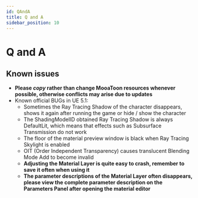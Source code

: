 ```yaml
---
id: QAndA
title: Q and A
sidebar_position: 10
---
```

# Q and A

## Known issues

-  **Please *copy* rather than change MooaToon resources whenever possible, otherwise conflicts may arise due to updates**
-  Known official BUGs in UE 5.1:
   - Sometimes the Ray Tracing Shadow of the character disappears, shows it again after running the game or hide / show the character
   - The ShadingModelID obtained Ray Tracing Shadow is always DefaultLit, which means that effects such as Subsurface Transmission do not work
   - The floor of the material preview window is black when Ray Tracing Skylight is enabled
   - OIT (Order Independent Transparency) causes translucent Blending Mode Add to become invalid
   - **Adjusting the Material Layer is quite easy to crash, remember to save it often when using it**
   - **The parameter descriptions of the Material Layer often disappears, please view the complete parameter description on the Parameters Panel after opening the material editor**



